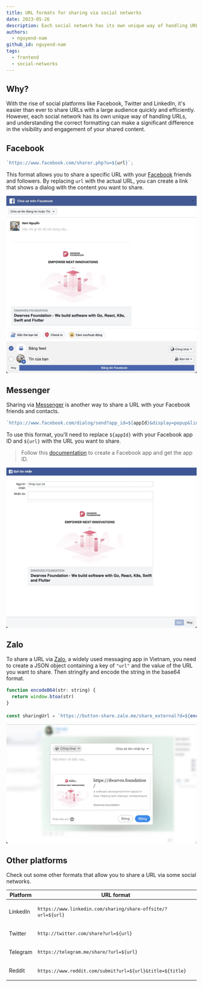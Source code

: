 ```yaml
---
title: URL formats for sharing via social networks
date: 2023-05-26
description: Each social network has its own unique way of handling URLs, and understanding the correct formatting can make a significant difference in the visibility and engagement of your shared content.
authors:
  - nguyend-nam
github_id: nguyend-nam
tags:
  - frontend
  - social-networks
---
```


## Why?

With the rise of social platforms like Facebook, Twitter and LinkedIn, it's easier than ever to share URLs with a large audience quickly and efficiently. However, each social network has its own unique way of handling URLs, and understanding the correct formatting can make a significant difference in the visibility and engagement of your shared content.

## Facebook

```javascript
`https://www.facebook.com/sharer.php?u=${url}`;
```

This format allows you to share a specific URL with your [Facebook](https://about.meta.com/technologies/facebook-app/) friends and followers. By replacing `url` with the actual URL, you can create a link that shows a dialog with the content you want to share.

![](assets/url-formats-for-sharing-via-social-networks_hmijfth.webp)

## Messenger

Sharing via [Messenger](https://about.meta.com/technologies/messenger/) is another way to share a URL with your Facebook friends and contacts.

```javascript
`https://www.facebook.com/dialog/send?app_id=${appId}&display=popup&link=${url}&redirect_uri=${url}`;
```

To use this format, you'll need to replace `${appId}` with your Facebook app ID and `${url}` with the URL you want to share.

> Follow this [documentation](https://developers.facebook.com/docs/development/create-an-app) to create a Facebook app and get the app ID.

![](assets/url-formats-for-sharing-via-social-networks_yrq15em.webp)

## Zalo

To share a URL via [Zalo](https://zalo.me/pc), a widely used messaging app in Vietnam, you need to create a JSON object containing a key of `"url"` and the value of the URL you want to share. Then stringify and encode the string in the base64 format.

```javascript
function encodeB64(str: string) {
  return window.btoa(str)
}

const sharingUrl = `https://button-share.zalo.me/share_external?d=${encodeB64(JSON.stringify({ url }))}`
```

![](assets/url-formats-for-sharing-via-social-networks_5gtifrk.webp)

## Other platforms

Check out some other formats that allow you to share a URL via some social networks.

| Platform | URL format                                                              |
| -------- | ----------------------------------------------------------------------- |
| LinkedIn | <pre>`https://www.linkedin.com/sharing/share-offsite/?url=${url}`</pre> |
| Twitter  | <pre>`http://twitter.com/share?url=${url}`</pre>                        |
| Telegram | <pre>`https://telegram.me/share/?url=${url}`</pre>                      |
| Reddit   | <pre>`https://www.reddit.com/submit?url=${url}&title=${title}`</pre>    |
